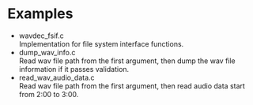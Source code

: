# Examples
- wavdec_fsif.c  
  Implementation for file system interface functions.
- dump_wav_info.c  
  Read wav file path from the first argument, then dump the wav file information if it passes validation.
- read_wav_audio_data.c  
  Read wav file path from the first argument, then read audio data start from 2:00 to 3:00.
